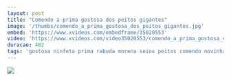 ```yaml
---
layout: post
title: "Comendo a prima gostosa dos peitos gigantes"
image: '/thumbs/comendo_a_prima_gostosa_dos_peitos_gigantes.jpg'
embed: 'https://www.xvideos.com/embedframe/35020553'
video: 'https://www.xvideos.com/video35020553/comendo_a_prima_gostosa_dos_peitos_gigantes'
duracao: 482
tags: 'gostosa ninfeta prima rabuda morena seios peitos comendo novinha moreninha'
---
```

<a href="{{ page.url | prepend: site.baseurl | prepend: site.url }}"><img src="{{ page.image | prepend: site.baseurl | prepend: site.url }}" /></a>
